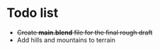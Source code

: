 # Todo list

+ ~~Create **main.blend** file for the final rough draft~~
+ Add hills and mountains to terrain
